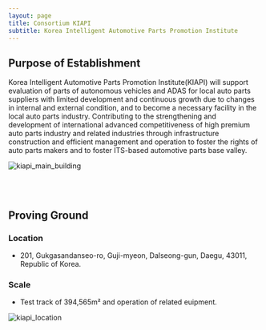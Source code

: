 ```yaml
---
layout: page
title: Consortium KIAPI
subtitle: Korea Intelligent Automotive Parts Promotion Institute
---
```


## Purpose of Establishment

Korea Intelligent Automotive Parts Promotion Institute(KIAPI) will support evaluation of parts of autonomous vehicles and ADAS for local auto parts suppliers with limited development and continuous growth due to changes in internal and external condition, and to become a necessary facility in the local auto parts industry.
Contributing to the strengthening and development of international advanced competitiveness of high premium auto parts industry and related industries through infrastructure construction and efficient management and operation to foster the rights of auto parts makers and to foster ITS-based automotive parts base valley.

![kiapi_main_building](/assets/img/Consortium_kiapi/kiapi_main_building.PNG)

<br/>
<br/>

## Proving Ground

### Location
- 201, Gukgasandanseo-ro, Guji-myeon, Dalseong-gun, Daegu, 43011, Republic of Korea.

### Scale
- Test track of 394,565m² and operation of related euipment.

![kiapi_location](/assets/img/Consortium_kiapi/kiapi_location.png)